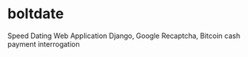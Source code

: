 # boltdate
Speed Dating Web Application Django, Google Recaptcha, Bitcoin cash payment interrogation 
